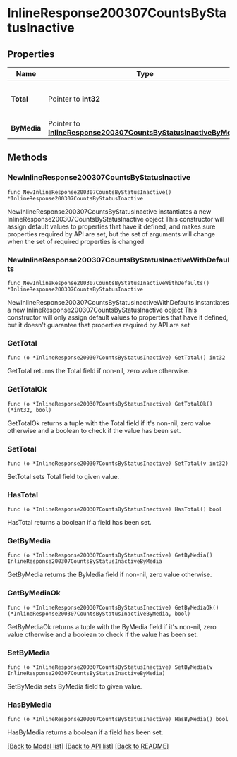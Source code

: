 # InlineResponse200307CountsByStatusInactive

## Properties

Name | Type | Description | Notes
------------ | ------------- | ------------- | -------------
**Total** | Pointer to **int32** | The total number of inactive ports | [optional] 
**ByMedia** | Pointer to [**InlineResponse200307CountsByStatusInactiveByMedia**](InlineResponse200307CountsByStatusInactiveByMedia.md) |  | [optional] 

## Methods

### NewInlineResponse200307CountsByStatusInactive

`func NewInlineResponse200307CountsByStatusInactive() *InlineResponse200307CountsByStatusInactive`

NewInlineResponse200307CountsByStatusInactive instantiates a new InlineResponse200307CountsByStatusInactive object
This constructor will assign default values to properties that have it defined,
and makes sure properties required by API are set, but the set of arguments
will change when the set of required properties is changed

### NewInlineResponse200307CountsByStatusInactiveWithDefaults

`func NewInlineResponse200307CountsByStatusInactiveWithDefaults() *InlineResponse200307CountsByStatusInactive`

NewInlineResponse200307CountsByStatusInactiveWithDefaults instantiates a new InlineResponse200307CountsByStatusInactive object
This constructor will only assign default values to properties that have it defined,
but it doesn't guarantee that properties required by API are set

### GetTotal

`func (o *InlineResponse200307CountsByStatusInactive) GetTotal() int32`

GetTotal returns the Total field if non-nil, zero value otherwise.

### GetTotalOk

`func (o *InlineResponse200307CountsByStatusInactive) GetTotalOk() (*int32, bool)`

GetTotalOk returns a tuple with the Total field if it's non-nil, zero value otherwise
and a boolean to check if the value has been set.

### SetTotal

`func (o *InlineResponse200307CountsByStatusInactive) SetTotal(v int32)`

SetTotal sets Total field to given value.

### HasTotal

`func (o *InlineResponse200307CountsByStatusInactive) HasTotal() bool`

HasTotal returns a boolean if a field has been set.

### GetByMedia

`func (o *InlineResponse200307CountsByStatusInactive) GetByMedia() InlineResponse200307CountsByStatusInactiveByMedia`

GetByMedia returns the ByMedia field if non-nil, zero value otherwise.

### GetByMediaOk

`func (o *InlineResponse200307CountsByStatusInactive) GetByMediaOk() (*InlineResponse200307CountsByStatusInactiveByMedia, bool)`

GetByMediaOk returns a tuple with the ByMedia field if it's non-nil, zero value otherwise
and a boolean to check if the value has been set.

### SetByMedia

`func (o *InlineResponse200307CountsByStatusInactive) SetByMedia(v InlineResponse200307CountsByStatusInactiveByMedia)`

SetByMedia sets ByMedia field to given value.

### HasByMedia

`func (o *InlineResponse200307CountsByStatusInactive) HasByMedia() bool`

HasByMedia returns a boolean if a field has been set.


[[Back to Model list]](../README.md#documentation-for-models) [[Back to API list]](../README.md#documentation-for-api-endpoints) [[Back to README]](../README.md)


